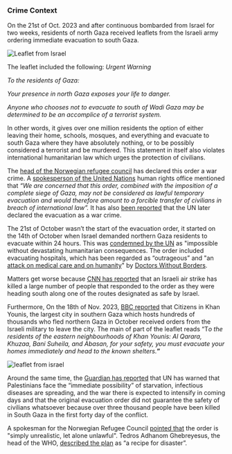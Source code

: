 ### Crime Context
On the 21st of Oct. 2023 and after continuous bombarded from Israel for two weeks, residents of north Gaza received leaflets from the Israeli army ordering immediate evacuation to south Gaza.

![Leaflet from Israel](https://i.imgur.com/zhk1TBp.png)

The leaflet included the following:
*Urgent Warning*

*To the residents of Gaza:*

*Your presence in north Gaza exposes your life to danger.*

*Anyone who chooses not to evacuate to south of Wadi Gaza may be determined to be an accomplice of a terrorist system.*

In other words, it gives over one million residents the option of either leaving their home, schools, mosques, and everything and evacuate to south Gaza where they have absolutely nothing, or to be possibly considered a terrorist and be murdered. This statement in itself also violates international humanitarian law which urges the protection of civilians.

The [head of the Norwegian refugee council](https://news.sky.com/video/israels-order-to-relocate-is-a-war-crime-says-head-of-norwegian-refugee-council-12984106) has declared this order a war crime. A [spokesperson of the United Nations](https://www.reuters.com/world/middle-east/israels-gaza-evacuation-order-could-amount-crime-forcible-transfer-civilians-un-2023-10-17/) human rights office mentioned that *“We are concerned that this order, combined with the imposition of a complete siege of Gaza, may not be considered as lawful temporary evacuation and would therefore amount to a forcible transfer of civilians in breach of international law”.* It has also [been reported](https://tass.com/world/1703253) that the UN later declared the evacuation as a war crime.

The 21st of October wasn’t the start of the evacuation order, it started on the 14th of October when Israel demanded northern Gaza residents to evacuate within 24 hours. This was [condemned by the UN](https://news.un.org/en/story/2023/10/1142282) as "impossible without devastating humanitarian consequences. The order included evacuating hospitals, which has been regarded as “outrageous” and "an [attack on medical care and on humanity](https://www.doctorswithoutborders.org/latest/msf-israeli-order-evacuate-northern-gaza-outrageous)" by [Doctors Without Borders](https://en.wikipedia.org/wiki/Doctors_Without_Borders). 

Matters get worse because [CNN has reported](https://www.cnn.com/2023/10/16/middleeast/israel-palestinian-evacuation-orders-invs/index.html) that an Israeli air strike has killed a large number of people that responded to the order as they were heading south along one of the routes designated as safe by Israel.



Furthermore, On the 18th of Nov. 2023, [BBC reported](https://www.bbc.com/news/world-middle-east-67462610) that Citizens in Khan Younis, the largest city in southern Gaza which hosts hundreds of thousands who fled northern Gaza in October received orders from the Israeli military to leave the city. The main of part of the leaflet reads “T*o the residents of the eastern neighbourhoods of Khan Younis: Al Qarara, Khuzaa, Bani Suheila, and Abasan, for your safety, you must evacuate your homes immediately and head to the known shelters.***”**

![leaflet from israel](https://i.imgur.com/fS5KdWl.png)

Around the same time, the [Guardian has reported](https://www.theguardian.com/world/2023/nov/18/israeli-airstrikes-kill-80-in-palestinian-refugee-camp) that UN has warned that Palestinians face the “immediate possibility” of starvation, infectious diseases are spreading, and the war there is expected to intensify in coming days and that the original evacuation order did not guarantee the safety of civilians whatsoever because over three thousand people have been killed in South Gaza in the first forty day of the conflict.

A spokesman for the Norwegian Refugee Council [pointed that](https://www.thenationalnews.com/mena/palestine-israel/2023/11/16/aid-groups-fear-israels-khan-younis-evacuation-order-will-endanger-millions/) the order is "simply unrealistic, let alone unlawful".  Tedros Adhanom Ghebreyesus, the head of the WHO, [described the plan](https://www.ft.com/content/b4e60c08-3d70-436f-a4d9-f7912dbb60ed?accessToken=zwAGCniOxQXwkdO05gwIPXBDb9Ok2feRLbtg7Q.MEQCIAfe_qkhk8kiaQji3Jljrt5HTcnv65lQGSM7VXXZNE0gAiAS_qp3BaB4V6S7umH6sz0bFN9xT2vVUOrmYZgzMbUHxA&sharetype=gift&token=d059cc11-dd1d-4793-97da-395c92727261) as “a recipe for disaster”.
